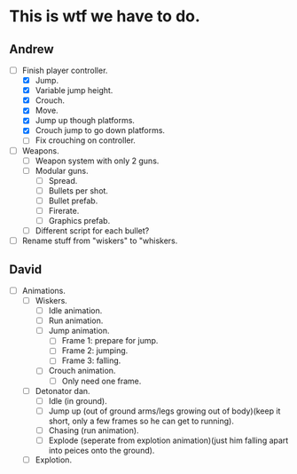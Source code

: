 # This is wtf we have to do.

## Andrew
- [ ] Finish player controller.
    - [x] Jump.
    - [x] Variable jump height.
    - [x] Crouch.
    - [x] Move.
    - [x] Jump up though platforms.
    - [x] Crouch jump to go down platforms.
    - [ ] Fix crouching on controller.
- [ ] Weapons.
    - [ ] Weapon system with only 2 guns.
    - [ ] Modular guns.
        - [ ] Spread.
        - [ ] Bullets per shot.
        - [ ] Bullet prefab.
        - [ ] Firerate.
        - [ ] Graphics prefab.
    - [ ] Different script for each bullet?
- [ ] Rename stuff from "wiskers" to "whiskers.

## David
- [ ] Animations.
    - [ ] Wiskers.
        - [ ] Idle animation.
        - [ ] Run animation.
        - [ ] Jump animation.
            - [ ] Frame 1: prepare for jump.
            - [ ] Frame 2: jumping.
            - [ ] Frame 3: falling.
        - [ ] Crouch animation.
            - [ ] Only need one frame.
    - [ ] Detonator dan.
        - [ ] Idle (in ground).
        - [ ] Jump up (out of ground arms/legs growing out of body)(keep it short, only a few frames so he can get to running).
        - [ ] Chasing (run animation).
        - [ ] Explode (seperate from explotion animation)(just him falling apart into peices onto the ground).
    - [ ] Explotion.